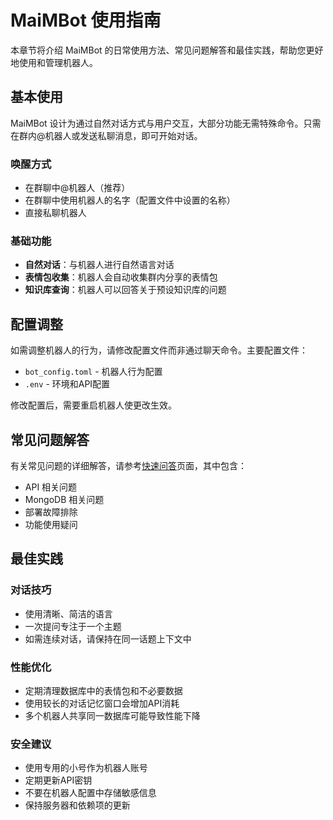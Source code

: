 # MaiMBot 使用指南

本章节将介绍 MaiMBot 的日常使用方法、常见问题解答和最佳实践，帮助您更好地使用和管理机器人。

## 基本使用

MaiMBot 设计为通过自然对话方式与用户交互，大部分功能无需特殊命令。只需在群内@机器人或发送私聊消息，即可开始对话。

### 唤醒方式

- 在群聊中@机器人（推荐）
- 在群聊中使用机器人的名字（配置文件中设置的名称）
- 直接私聊机器人

### 基础功能

- **自然对话**：与机器人进行自然语言对话
- **表情包收集**：机器人会自动收集群内分享的表情包
- **知识库查询**：机器人可以回答关于预设知识库的问题

## 配置调整

如需调整机器人的行为，请修改配置文件而非通过聊天命令。主要配置文件：

- `bot_config.toml` - 机器人行为配置
- `.env` - 环境和API配置

修改配置后，需要重启机器人使更改生效。

## 常见问题解答

有关常见问题的详细解答，请参考[快速问答](./fast_q_a)页面，其中包含：

- API 相关问题
- MongoDB 相关问题
- 部署故障排除
- 功能使用疑问

## 最佳实践

### 对话技巧

- 使用清晰、简洁的语言
- 一次提问专注于一个主题
- 如需连续对话，请保持在同一话题上下文中

### 性能优化

- 定期清理数据库中的表情包和不必要数据
- 使用较长的对话记忆窗口会增加API消耗
- 多个机器人共享同一数据库可能导致性能下降

### 安全建议

- 使用专用的小号作为机器人账号
- 定期更新API密钥
- 不要在机器人配置中存储敏感信息
- 保持服务器和依赖项的更新
